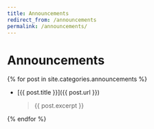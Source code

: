 ```yaml
---
title: Announcements
redirect_from: /announcements
permalink: /announcements/
---
```


# Announcements

{% for post in site.categories.announcements %}

  - [{{ post.title }}]({{ post.url }})
    > {{ post.excerpt }}

{% endfor %}
